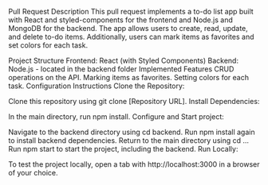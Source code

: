 Pull Request
Description
This pull request implements a to-do list app built with React and styled-components for the frontend and Node.js and MongoDB for the backend. The app allows users to create, read, update, and delete to-do items. Additionally, users can mark items as favorites and set colors for each task.

Project Structure
Frontend: React (with Styled Components)
Backend: Node.js - located in the backend folder
Implemented Features
CRUD operations on the API.
Marking items as favorites.
Setting colors for each task.
Configuration Instructions
Clone the Repository:

Clone this repository using git clone [Repository URL].
Install Dependencies:

In the main directory, run npm install.
Configure and Start project:

Navigate to the backend directory using cd backend.
Run npm install again to install backend dependencies.
Return to the main directory using cd ...
Run npm start to start the project, including the backend.
Run Locally:

To test the project locally, open a tab with http://localhost:3000 in a browser of your choice.
